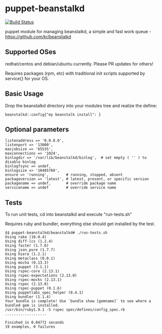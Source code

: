 puppet-beanstalkd
=================
[![Build Status](https://travis-ci.org/keen99/puppet-beanstalkd.png?branch=master)](https://travis-ci.org/keen99/puppet-beanstalkd)

puppet module for managing beanstalkd, a simple and fast work queue - https://github.com/kr/beanstalkd


## Supported OSes

redhat/centos and debian/ubuntu currently.  Please PR updates for others!

Requires packages (rpm, etc) with traditional init scripts supported by service{} for your OS.


## Basic Usage

Drop the beanstalkd directory into your modules tree and realize the define:

	beanstalkd::config{"my beanstalk install": }

## Optional parameters

	listenaddress => '0.0.0.0',
	listenport => '13000',
	maxjobsize => '65535',
	maxconnections => '1024',
	binlogdir => '/var/lib/beanstalkd/binlog',	# set empty ( '' ) to disable binlog
	binlogfsync => undef,
	binlogsize => '10485760',
	ensure => 'running',		# running, stopped, absent
	packageversion => 'latest',	# latest, present, or specific version
	packagename => undef,		# override package name
	servicename => undef		# override service name





## Tests

To run unit tests, cd into beanstalkd and execute "run-tests.sh"

Requires ruby and bundler, everything else should get installed by the test.

```
$$ puppet-beanstalkd/beanstalkd# ./run-tests.sh
Using rake (10.0.4)
Using diff-lcs (1.2.4)
Using facter (1.7.0)
Using json_pure (1.7.7)
Using hiera (1.2.1)
Using metaclass (0.0.1)
Using mocha (0.13.3)
Using puppet (3.1.1)
Using rspec-core (2.13.1)
Using rspec-expectations (2.13.0)
Using rspec-mocks (2.13.1)
Using rspec (2.13.0)
Using rspec-puppet (0.1.6)
Using puppetlabs_spec_helper (0.4.1)
Using bundler (1.1.4)
Your bundle is complete! Use `bundle show [gemname]` to see where a bundled gem is installed.
/usr/bin/ruby1.9.1 -S rspec spec/defines/config_spec.rb
...................

Finished in 0.84772 seconds
19 examples, 0 failures
```
